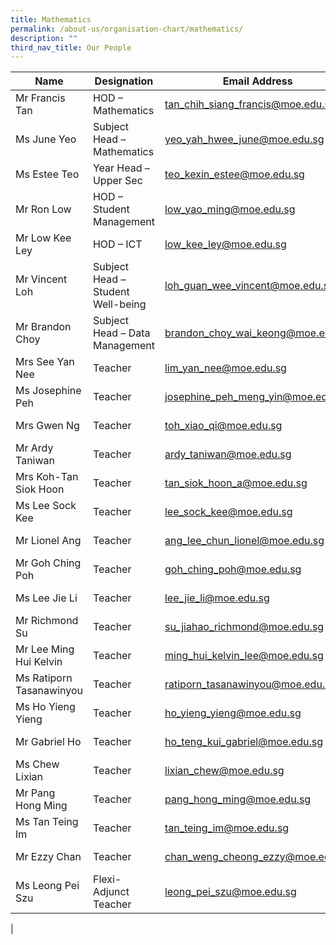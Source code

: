 ```yaml
---
title: Mathematics
permalink: /about-us/organisation-chart/mathematics/
description: ""
third_nav_title: Our People
---
```


| Name | Designation | Email Address | Contact |
|---|---|---|---|
| Mr Francis Tan | HOD – Mathematics | [tan_chih_siang_francis@moe.edu.sg](mailto:tan_chih_siang_francis@moe.edu.sg) | 65938-162 |
| Ms June Yeo | Subject Head – Mathematics | [yeo_yah_hwee_june@moe.edu.sg](mailto:yeo_yah_hwee_june@moe.edu.sg) | 65938-162 |
| Ms Estee Teo | Year Head – Upper Sec | [teo_kexin_estee@moe.edu.sg](mailto:teo_kexin_estee@moe.edu.sg) | 65938-177 |
| Mr Ron Low | HOD – Student Management | [low_yao_ming@moe.edu.sg](mailto:low_yao_ming@moe.edu.sg) | 65938-156 |
| Mr Low Kee Ley | HOD – ICT | [low_kee_ley@moe.edu.sg](mailto:low_kee_ley@moe.edu.sg) | 65938-115 |
| Mr Vincent Loh | Subject Head – Student Well-being | [loh_guan_wee_vincent@moe.edu.sg](mailto:loh_guan_wee_vincent@moe.edu.sg) | 65938-150 |
| Mr Brandon Choy | Subject Head – Data Management | [brandon_choy_wai_keong@moe.edu.sg](mailto:brandon_choy_wai_keong@moe.edu.sg) | 65938-150 |
| Mrs See Yan Nee | Teacher | [lim_yan_nee@moe.edu.sg](mailto:lim_yan_nee@moe.edu.sg) |  65938-152 |
| Ms Josephine Peh | Teacher  | [josephine_peh_meng_yin@moe.edu.sg](mailto:josephine_peh_meng_yin@moe.edu.sg) | 65938-132 |
| Mrs Gwen Ng | Teacher | [toh_xiao_qi@moe.edu.sg](mailto:toh_xiao_qi@moe.edu.sg) | 65938-142 |
| Mr Ardy Taniwan | Teacher | [ardy_taniwan@moe.edu.sg](mailto:ardy_taniwan@moe.edu.sg) | 65938-160 |
| Mrs Koh-Tan Siok Hoon | Teacher | [tan_siok_hoon_a@moe.edu.sg](mailto:tan_siok_hoon_a@moe.edu.sg) | 65938-167 |
| Ms Lee Sock Kee | Teacher | [lee_sock_kee@moe.edu.sg](mailto:lee_sock_kee@moe.edu.sg) | 65938-164 |
| Mr Lionel Ang | Teacher | [ang_lee_chun_lionel@moe.edu.sg](mailto:ang_lee_chun_lionel@moe.edu.sg) | 65938-138 |
| Mr Goh Ching Poh | Teacher | [goh_ching_poh@moe.edu.sg](mailto:goh_ching_poh@moe.edu.sg) | 65938-139 |
| Ms Lee Jie Li | Teacher | [lee_jie_li@moe.edu.sg](mailto:lee_jie_li@moe.edu.sg) | 65938-153 |
| Mr Richmond Su | Teacher | [su_jiahao_richmond@moe.edu.sg](mailto:su_jiahao_richmond@moe.edu.sg) | 65938-167 |
| Mr Lee Ming Hui Kelvin | Teacher | [ming_hui_kelvin_lee@moe.edu.sg](mailto:ming_hui_kelvin_lee@moe.edu.sg) | 65938-130 |
| Ms Ratiporn Tasanawinyou | Teacher | [ratiporn_tasanawinyou@moe.edu.sg](mailto:ratiporn_tasanawinyou@moe.edu.sg) |  65938-145 |
| Ms Ho Yieng Yieng  | Teacher |  [ho_yieng_yieng@moe.edu.sg](mailto:ho_yieng_yieng@moe.edu.sg) | 65938-139  |
| Mr Gabriel Ho  | Teacher | [ho_teng_kui_gabriel@moe.edu.sg](mailto:ho_teng_kui_gabriel@moe.edu.sg) | 65938-151 |
| Ms Chew Lixian| Teacher | [lixian_chew@moe.edu.sg](mailto:lixian_chew@moe.edu.sg) | 65938-135 |
| Mr Pang Hong Ming | Teacher | [pang_hong_ming@moe.edu.sg](mailto:pang_hong_ming@moe.edu.sg) | 65938-125 |
| Ms Tan Teing Im | Teacher | [tan_teing_im@moe.edu.sg](mailto:tan_teing_im@moe.edu.sg) | 65938-137 |
| Mr Ezzy Chan | Teacher | [chan_weng_cheong_ezzy@moe.edu.sg](mailto:chan_weng_cheong_ezzy@moe.edu.sg) | 65938-139 |
| Ms Leong Pei Szu | Flexi-Adjunct Teacher | [leong_pei_szu@moe.edu.sg](mailto:leong_pei_szu@moe.edu.sg) | 65938-169 |
|